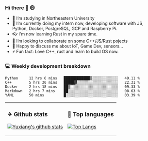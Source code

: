 ### Hi there 👋 😄

- 🔭 I’m studying in Northeastern University
- 🌱 I’m currently doing my intern now, developing software with JS, Python, Docker, PostgreSQL, GCP and Raspberry Pi.
- 👓 I'm now learning Rust in my spare time.
- 👯 I’m looking to collaborate on some C++/JS/Rust pojects
- 💬 Happy to discuss me about IoT, Game Dev, sensors...
- ⚡ Fun fact: Love C++, rust and learn to build OS now.



<table>
<tr>
<td valign="top" width="54%">

### ✈ Github stats

[![Yuxiang's github stats](https://github-readme-stats.vercel.app/api?username=Taowyoo&show_icons=true&line_height=21&show_icons=true&theme=tokyonight)](https://github.com/anuraghazra/github-readme-stats)

</td>

<td valign="top" width="46%">

### 📕 Top languages

[![Top Langs](https://github-readme-stats.vercel.app/api/top-langs/?username=Taowyoo&show_icons=true&layout=compact&theme=vue)](https://github.com/anuraghazra/github-readme-stats)

</td>
</tr>

### 💻 Weekly development breakdown

<!--START_SECTION:waka-->
```text
Python     12 hrs 6 mins   ████████████▒░░░░░░░░░░░░   49.11 % 
C++        5 hrs 30 mins   █████▓░░░░░░░░░░░░░░░░░░░   22.31 % 
Docker     2 hrs 18 mins   ██▒░░░░░░░░░░░░░░░░░░░░░░   09.33 % 
Markdown   2 hrs 7 mins    ██░░░░░░░░░░░░░░░░░░░░░░░   08.63 % 
YAML       50 mins         █░░░░░░░░░░░░░░░░░░░░░░░░   03.39 % 
```
<!--END_SECTION:waka-->

